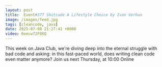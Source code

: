 ```yaml
---
layout: post
title:  Event#377 Shitcode A Lifestyle Choice by Ivan Verhun
image: /images/feed.jpg
tags: [cleancode, java]
date: 2025-07-08 21:27:41 +0000
video: 6oecw72F8XQ
---
```


This week on Java Club, we're diving deep into the eternal struggle with bad code and asking: in this fast-paced world, does writing clean code even matter anymore?
Join us next Thursday, at 10:00 Online
